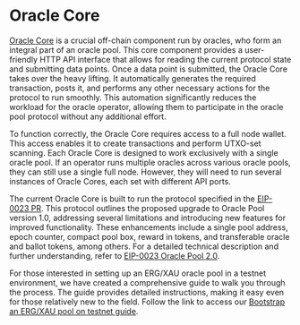 # Oracle Core

[Oracle Core](https://github.com/ergoplatform/oracle-core#roadmap) is a crucial off-chain component run by oracles, who form an integral part of an oracle pool. This core component provides a user-friendly HTTP API interface that allows for reading the current protocol state and submitting data points. Once a data point is submitted, the Oracle Core takes over the heavy lifting. It automatically generates the required transaction, posts it, and performs any other necessary actions for the protocol to run smoothly. This automation significantly reduces the workload for the oracle operator, allowing them to participate in the oracle pool protocol without any additional effort.

To function correctly, the Oracle Core requires access to a full node wallet. This access enables it to create transactions and perform UTXO-set scanning. Each Oracle Core is designed to work exclusively with a single oracle pool. If an operator runs multiple oracles across various oracle pools, they can still use a single full node. However, they will need to run several instances of Oracle Cores, each set with different API ports.

The current Oracle Core is built to run the protocol specified in the [EIP-0023 PR](https://github.com/ergoplatform/eips/pull/41). This protocol outlines the proposed upgrade to Oracle Pool version 1.0, addressing several limitations and introducing new features for improved functionality. These enhancements include a single pool address, epoch counter, compact pool box, reward in tokens, and transferable oracle and ballot tokens, among others. For a detailed technical description and further understanding, refer to [EIP-0023 Oracle Pool 2.0](https://github.com/ergoplatform/eips/pull/41).

For those interested in setting up an ERG/XAU oracle pool in a testnet environment, we have created a comprehensive guide to walk you through the process. The guide provides detailed instructions, making it easy even for those relatively new to the field. Follow the link to access our [Bootstrap an ERG/XAU pool on testnet guide](https://github.com/ergoplatform/oracle-core/blob/develop/docs/how_to_bootstrap.md).
